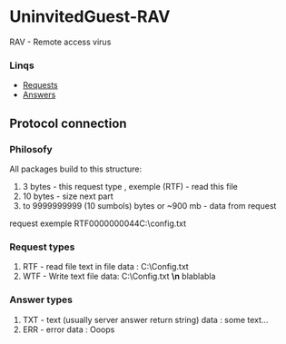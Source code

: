 # UninvitedGuest-RAV
RAV - Remote access virus

### Linqs
* [Requests](#request-types)
* [Answers](#answer-types)

## Protocol connection ##

### Philosofy
All packages  build to this structure:
1. 3 bytes - this request type , exemple (RTF) - read this file 
2. 10 bytes - size next part
3. to 9999999999 (10 sumbols) bytes or ~900 mb  - data from request

request exemple RTF0000000044C:\\config.txt 

### Request types
1. RTF - read file text in file 
    data : C:\\Config.txt
2. WTF - Write text file
    data: C:\\Config.txt __\n__ blablabla

### Answer types
1. TXT - text (usually server answer return string)
    data : some text...
2. ERR - error
    data : Ooops

